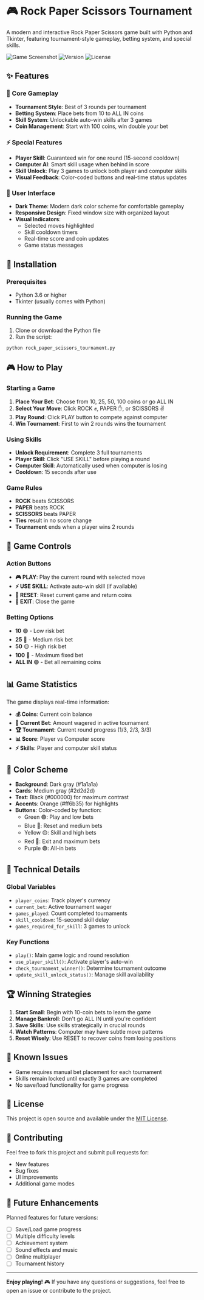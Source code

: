 # 🎮 Rock Paper Scissors Tournament

A modern and interactive Rock Paper Scissors game built with Python and Tkinter, featuring tournament-style gameplay, betting system, and special skills.

![Game Screenshot](https://img.shields.io/badge/Python-Tkinter-blue) ![Version](https://img.shields.io/badge/Version-1.0-green) ![License](https://img.shields.io/badge/License-MIT-yellow)

## ✨ Features

### 🎯 Core Gameplay
- **Tournament Style**: Best of 3 rounds per tournament
- **Betting System**: Place bets from 10 to ALL IN coins
- **Skill System**: Unlockable auto-win skills after 3 games
- **Coin Management**: Start with 100 coins, win double your bet

### ⚡ Special Features
- **Player Skill**: Guaranteed win for one round (15-second cooldown)
- **Computer AI**: Smart skill usage when behind in score
- **Skill Unlock**: Play 3 games to unlock both player and computer skills
- **Visual Feedback**: Color-coded buttons and real-time status updates

### 🎨 User Interface
- **Dark Theme**: Modern dark color scheme for comfortable gameplay
- **Responsive Design**: Fixed window size with organized layout
- **Visual Indicators**: 
  - Selected moves highlighted
  - Skill cooldown timers
  - Real-time score and coin updates
  - Game status messages

## 🚀 Installation

### Prerequisites
- Python 3.6 or higher
- Tkinter (usually comes with Python)

### Running the Game
1. Clone or download the Python file
2. Run the script:
```bash
python rock_paper_scissors_tournament.py
```

## 🎮 How to Play

### Starting a Game
1. **Place Your Bet**: Choose from 10, 25, 50, 100 coins or go ALL IN
2. **Select Your Move**: Click ROCK ✊, PAPER ✋, or SCISSORS ✌️
3. **Play Round**: Click PLAY button to compete against computer
4. **Win Tournament**: First to win 2 rounds wins the tournament

### Using Skills
- **Unlock Requirement**: Complete 3 full tournaments
- **Player Skill**: Click "USE SKILL" before playing a round
- **Computer Skill**: Automatically used when computer is losing
- **Cooldown**: 15 seconds after use

### Game Rules
- **ROCK** beats SCISSORS
- **PAPER** beats ROCK  
- **SCISSORS** beats PAPER
- **Ties** result in no score change
- **Tournament** ends when a player wins 2 rounds

## 🎯 Game Controls

### Action Buttons
- **🎮 PLAY**: Play the current round with selected move
- **⚡ USE SKILL**: Activate auto-win skill (if available)
- **🔄 RESET**: Reset current game and return coins
- **🚪 EXIT**: Close the game

### Betting Options
- **10** 🟢 - Low risk bet
- **25** 🔵 - Medium risk bet  
- **50** 🟡 - High risk bet
- **100** 🔴 - Maximum fixed bet
- **ALL IN** 🟣 - Bet all remaining coins

## 📊 Game Statistics

The game displays real-time information:
- **💰 Coins**: Current coin balance
- **🎯 Current Bet**: Amount wagered in active tournament
- **🏆 Tournament**: Current round progress (1/3, 2/3, 3/3)
- **📊 Score**: Player vs Computer score
- **⚡ Skills**: Player and computer skill status

## 🎨 Color Scheme

- **Background**: Dark gray (#1a1a1a)
- **Cards**: Medium gray (#2d2d2d) 
- **Text**: Black (#000000) for maximum contrast
- **Accents**: Orange (#ff6b35) for highlights
- **Buttons**: Color-coded by function:
  - Green 🟢: Play and low bets
  - Blue 🔵: Reset and medium bets
  - Yellow 🟡: Skill and high bets
  - Red 🔴: Exit and maximum bets
  - Purple 🟣: All-in bets

## 🔧 Technical Details

### Global Variables
- `player_coins`: Track player's currency
- `current_bet`: Active tournament wager
- `games_played`: Count completed tournaments
- `skill_cooldown`: 15-second skill delay
- `games_required_for_skill`: 3 games to unlock

### Key Functions
- `play()`: Main game logic and round resolution
- `use_player_skill()`: Activate player's auto-win
- `check_tournament_winner()`: Determine tournament outcome
- `update_skill_unlock_status()`: Manage skill availability

## 🏆 Winning Strategies

1. **Start Small**: Begin with 10-coin bets to learn the game
2. **Manage Bankroll**: Don't go ALL IN until you're confident
3. **Save Skills**: Use skills strategically in crucial rounds
4. **Watch Patterns**: Computer may have subtle move patterns
5. **Reset Wisely**: Use RESET to recover coins from losing positions

## 🐛 Known Issues

- Game requires manual bet placement for each tournament
- Skills remain locked until exactly 3 games are completed
- No save/load functionality for game progress

## 📝 License

This project is open source and available under the [MIT License](LICENSE).

## 🤝 Contributing

Feel free to fork this project and submit pull requests for:
- New features
- Bug fixes
- UI improvements
- Additional game modes

## 🎯 Future Enhancements

Planned features for future versions:
- [ ] Save/Load game progress
- [ ] Multiple difficulty levels
- [ ] Achievement system
- [ ] Sound effects and music
- [ ] Online multiplayer
- [ ] Tournament history

---

**Enjoy playing!** 🎮 If you have any questions or suggestions, feel free to open an issue or contribute to the project.
